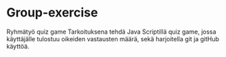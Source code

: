 # Group-exercise
Ryhmätyö quiz game
Tarkoituksena tehdä Java Scriptillä quiz game, jossa käyttäjälle tulostuu oikeiden vastausten määrä, sekä harjoitella git ja gitHub käyttöä. 
